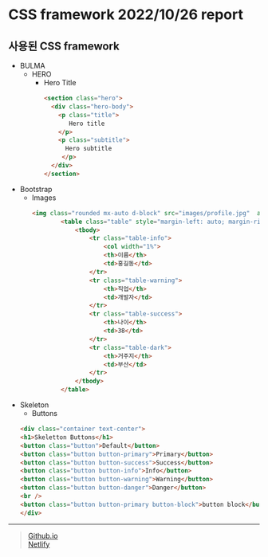 # CSS framework 2022/10/26 report

## 사용된 CSS framework
* BULMA    
  * HERO    
    * Hero Title     
      ```html  
      <section class="hero">
        <div class="hero-body">
          <p class="title">
             Hero title
          </p>
          <p class="subtitle">
            Hero subtitle
           </p>
        </div>
      </section>
      ```    
* Bootstrap    
  * Images    
    ```html
    <img class="rounded mx-auto d-block" src="images/profile.jpg"  alt="홍길동의 얼굴 사진" />
            <table class="table" style="margin-left: auto; margin-right: auto; ">
                <tbody>
                    <tr class="table-info">
                        <col width="1%">  
                        <th>이름</th>
                        <td>홍길동</td>
                    </tr>
                    <tr class="table-warning">
                        <th>직업</th>
                        <td>개발자</td>
                    </tr>
                    <tr class="table-success">
                        <th>나이</th>
                        <td>38</td>
                    </tr>
                    <tr class="table-dark">
                        <th>거주지</th>
                        <td>부산</td>
                    </tr>
                </tbody>
            </table>
      ```
* Skeleton    
  * Buttons    
  ```html
  <div class="container text-center">
  <h1>Skeletton Buttons</h1>
  <button class="button">Default</button>
  <button class="button button-primary">Primary</button>
  <button class="button button-success">Success</button>
  <button class="button button-info">Info</button>
  <button class="button button-warning">Warning</button>
  <button class="button button-danger">Danger</button>
  <br />
  <button class="button button-primary button-block">button block</button>
  </div>
  ```    
***    
> [Github.io](https://snowscapes.github.io/KSGame/)    
> [Netlify](kscsspractice.netlify.app)
